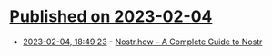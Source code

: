 # [Published on 2023-02-04](index.md)

* [2023-02-04, 18:49:23](https://news.ycombinator.com/item?id=34656925) - [Nostr.how – A Complete Guide to Nostr](https://www.nostr.how/)
